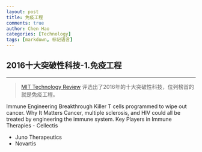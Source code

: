 ```yaml
---
layout: post
title: 免疫工程
comments: true
author: Chen Hao
categories: [Technology]
tags: [markdown, 标记语言]
---
```

    
## 2016十大突破性科技-1.免疫工程
---


> [MIT Technology Review](https://www.technologyreview.com/lists/technologies/2016/) 评选出了2016年的十大突破性科技，位列榜首的就是免疫工程。




Immune Engineering
Breakthrough Killer T cells programmed to wipe out cancer.
Why It Matters Cancer, multiple sclerosis, and HIV could all be treated by engineering the immune system.
Key Players in Immune Therapies - Cellectis 
- Juno Therapeutics 
- Novartis
